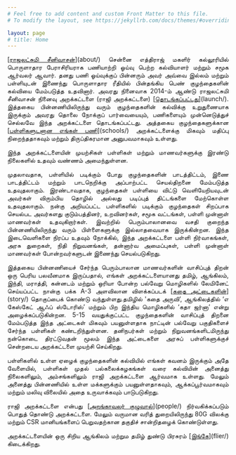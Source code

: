 ```yaml
---
# Feel free to add content and custom Front Matter to this file.
# To modify the layout, see https://jekyllrb.com/docs/themes/#overriding-theme-defaults

layout: page
# title: Home
---
```


<p style="text-align:justify; text-justify: inter-word">[<span style="text-decoration: underline">ராஜலட்சுமி சீனிவாசன்</span>](about/)  சென்னை எத்திராஜ் மகளிர் கல்லூரியில் பொருளாதார பேராசிரியராக பணியாற்றி ஓய்வு பெற்ற கல்வியாளர் மற்றும் சமூக ஆர்வலர் ஆவார்.  தனது பணி ஓய்வுக்குப் பின்னரும் அவர் அவ்வை இல்லம் மற்றும் பள்ளியுடன் இணைந்து பொருளாதார ரீதியில் பின்தங்கிய பெண் குழந்தைகளின் கல்வியை மேம்படுத்த  உதவினார்.  அவரது நினைவாக 2014-ம் ஆண்டு ராஜலட்சுமி சீனிவாசன் நினைவு அறக்கட்டளை (ராஜி அறக்கட்டளை) [<span style="text-decoration: underline">தொடங்கப்பட்டது</span>](launch/). இத்தகைய பின்னணியிலிருந்து வரும் குழந்தைகளின் கல்விக்கு உறுதுணையாக இருக்கும் அவரது தொலை நோக்குப் பார்வையையும், பணிகளையும் முன்னெடுத்துச் செல்லவே இந்த அறக்கட்டளை தொடங்கப்பட்டது. அத்தகைய குழந்தைகளுக்கான [<span style="text-decoration: underline">பள்ளிகளுடனான எங்கள் பணி</span>](schools/) அறக்கட்டளைக்கு மிகவும் மதிப்பு நிறைந்ததாகவும் மற்றும் திருப்திகரமான அனுபவமாகவும் உள்ளது.</p>


<p style="text-align:justify; text-justify: inter-word">இந்த அறக்கட்டளையின் முயற்சிகள் பள்ளிகள் மற்றும் மாணவர்களுக்கு இரண்டு நிலைகளில் உதவும் வண்ணம் அமைந்துள்ளன.</p>

<p style="text-align:justify; text-justify: inter-word">முதலாவதாக, பள்ளியில் படிக்கும் போது குழந்தைகளின் பாடத்திட்டம், இணை பாடத்திட்டம் மற்றும் பாடநெறிக்கு அப்பாற்பட்ட செயல்திறனை மேம்படுத்த உதவுதலாகும். இரண்டாவதாக, குழந்தைகள் பள்ளியை விட்டு வெளியேறியவுடன் அவர்கள் விரும்பிய தொழில் அல்லது படிப்புத் திட்டங்களை மேற்கொள்ள உதவுதலாகும். நன்கு அறியப்பட்ட பள்ளிகளில் படிக்கும் குழந்தைகள் சிறப்பாக செயல்பட அவர்களது குடும்பத்தினர், உறவினர்கள், சமூக வட்டங்கள், பள்ளி முன்னாள் மாணவர்கள் உதவுகிறார்கள். இவற்றில் பெரும்பாலானவை வசதி குறைந்த பின்னணியிலிருந்து வரும் பிள்ளைகளுக்கு இல்லாதவையாக இருக்கின்றன. இந்த இடைவெளிகளை நிரப்ப உதவும் நோக்கில், இந்த அறக்கட்டளை பள்ளி நிர்வாகங்கள், அரசு துறைகள், நிதி நிறுவனங்கள், தன்னார்வ அமைப்புகள், பள்ளி முன்னாள் மாணவர்கள் போன்றவர்களுடன் இணைந்து செயல்படுகிறது.</p>

<p style="text-align:justify; text-justify: inter-word">இத்தகைய பின்னணியைச் சேர்ந்த பெரும்பாலான மாணவர்களின்  வாசிப்புத் திறன் ஒரு பெரிய பலவீனமாக இருப்பதால், எங்கள் அறக்கட்டளையானது தமிழ், ஆங்கிலம், இந்தி, மராத்தி, கன்னடம் மற்றும் ஒரியா போன்ற பல்வேறு மொழிகளில் லேமினேட்  செய்யப்பட்ட நான்கு பக்க A-3 அளவிலான விளக்கப்படக் [<span style="text-decoration: underline">கதை அட்டைகளின்</span>](story/) தொகுப்பைக் கொண்டு வந்துள்ளது.தமிழில் 'கதை அருவி’, ஆங்கிலத்தில் ‘எ கேஸ்கேட் ஆஃப் ஸ்டோரிஸ்’ மற்றும் பிற இந்திய மொழிகளில் ‘கதா ஜர்னா’ என்று அழைக்கப்படுகின்றன. 5-15 வயதுக்குட்பட்ட குழந்தைகளின் வாசிப்புத் திறனை மேம்படுத்த இந்த அட்டைகள் மிகவும் பயனுள்ளதாக நாட்டின் பல்வேறு பகுதிகளைச் சேர்ந்த பள்ளிகள் கண்டறிந்துள்ளன. தனிநபர்கள் மற்றும் நிறுவனங்களிடமிருந்து நன்கொடை திரட்டுவதன் மூலம் இந்த அட்டைகளை அரசுப் பள்ளிகளுக்குச் சென்றடைய அறக்கட்டளை முயற்சி செய்கிறது.</p>

<p style="text-align:justify; text-justify: inter-word">பள்ளிகளில் உள்ள ஏழைக் குழந்தைகளின் கல்வியில் எங்கள் கவனம் இருக்கும் அதே வேளையில், பள்ளிகள் முதல் பல்கலைக்கழகங்கள் வரை கல்வியின் அனைத்து நிலைகளிலும், அம்சங்களிலும் ராஜி அறக்கட்டளை ஆர்வமாக உள்ளது. மேலும் அனைத்து பின்னணியில் உள்ள மக்களுக்கும் பயனுள்ளதாகவும், ஆக்கப்பூர்வமாகவும் மற்றும் மலிவு விலையில் அதை உருவாக்கவும் பாடுபடுகிறது.</p>

<p style="text-align:justify; text-justify: inter-word">ராஜி அறக்கட்டளை என்பது [<span style="text-decoration: underline">அறங்காவலர் குழுவால்</span>](people/) நிர்வகிக்கப்படும் பொதுத் தொண்டு அறக்கட்டளை. மேலும் வருமான வரித் துறையிலிருந்து 80G விலக்கு மற்றும் CSR மானியங்களைப் பெறுவதற்கான தகுதிச் சான்றிதழைக் கொண்டுள்ளது.</p>

<p style="text-align:justify; text-justify: inter-word">அறக்கட்டளையின் ஒரு சிறிய ஆங்கிலம் மற்றும தமிழ் துண்டு பிரசுரம் [<span style="text-decoration: underline">இங்கே</span>](flier/) கிடைக்கிறது.</p>

<!-- <p style="text-align:justify; text-justify: inter-word">[<span style="text-decoration: underline">Rajalakshmi Srinivasan</span>](about/) was an academic and an activist who retired as Professor of Economics from the Ethiraj College for Women Chennai, and spent the next ten years working with the Avvai Home Orphanage and School for Girls Adyar, helping to improve the education of children from the less privileged backgrounds. The Rajalakshmi Srinivasan Memorial Foundation (Raji Foundation) was [<span style="text-decoration: underline">set up in 2014</span>](launch/) in her memory and to take forward her vision and work of supporting the education of children from such backgrounds. [<span style="text-decoration: underline">Our work with Schools</span>](schools/) for such children has been a very educative and satisfying experience for the Foundation.</p>

<p style="text-align:justify; text-justify: inter-word">Our efforts at working with schools for children from disadvantaged sections are aimed at two levels:</p>


<p style="text-align:justify; text-justify: inter-word">First that of helping to improve the curricular, co-curricular and extra-curricular performance of children while in the  school , and second enabling and assisting the children to take up careers or study programs of their choice, aptitude, abilities and affordability once they leave the school. For children from well to do backgrounds attending well known schools with recognised brand names, these are taken care of largely by their family , relatives, social circles, school alumni etc.; most of these being absent for children from less privileged backgrounds. Towards helping to fill these gaps, the Foundation  works closely with the school managements, government departments, funding agencies, voluntary organisations, school alumni, etc.</p>

<p style="text-align:justify; text-justify: inter-word">Poor reading abilities being a major weakness of most students from such  backgrounds, our Foundation has come up with sets of laminated four page A-3 sized illustrated [<span style="text-decoration: underline">Story Cards</span>](story/) in different languages like Tamil, English, Hindi, Marathi, Kannada and Oriya – called Kathai Aruvi in Tamil,  A Cascade of Stories in English, and Katha Jharna in other Indian languages. Schools from different parts of the country have been finding these cards  very useful in improving the reading abilities of children in the age group 5-15 years. The Foundation makes efforts to reach these cards  to government schools by raising donations from individuals and institutions.</p>

<p style="text-align:justify; text-justify: inter-word">While our focus is on the education of poor children in schools, Raji Foundation has interest in all levels and aspects of education, from schools to universities, and stands for making it useful, creative and affordable to  people from all backgrounds.</p>

<p style="text-align:justify; text-justify: inter-word">Raji Foundation is a public charitable trust administered by a [<span style="text-decoration: underline">Board of Directors</span>](people/) and having the 80G exemption from the Income Tax Department, as well as certificate of eligibility for receiving CSR grants.</p>

<p style="text-align:justify; text-justify: inter-word">A short English and Tamil flier of the Foundation is available [<span style="text-decoration: underline">here</span>](flier/)</p> -->
